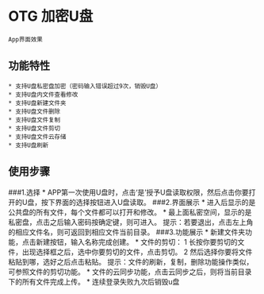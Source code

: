 OTG 加密U盘
================================================
    App界面效果

功能特性
------------------------------------------------
    * 支持U盘私密盘加密（密码输入错误超过9次，销毁U盘）
    * 支持U盘内文件查看修改
    * 支持U盘新建文件夹
    * 支持U盘文件删除
    * 支持U盘文件复制
    * 支持U盘文件剪切
    * 支持U盘文件云存储
    * 支持U盘刷新

使用步骤
-------------------------------------------------
###1.选择
    * APP第一次使用U盘时，点击‘是’授予U盘读取权限，然后点击你要打开的U盘，按下界面的选择按钮进入U盘读取。
###2.界面展示
    * 进入后显示的是公共盘的所有文件，每个文件都可以打开和修改。
    * 最上面私密空间，显示的是私密盘，点击之后输入密码按确定键，则可进入。
    提示：若要退出，点击左上角的相应文件名，则可返回到相应文件当前目录。
###3.功能展示
    * 新建文件夹功能，点击新建按钮，输入名称完成创建。
    * 文件的剪切：
        1 长按你要剪切的文件，出现选择框之后，选中你要剪切的文件，点击剪切。
        2 然后选择你要将文件粘贴到哪，选好之后点击粘贴。
        提示：文件的刷新，复制，删除功能操作类似，可参照文件的剪切功能。
    * 文件的云同步功能，点击云同步之后，则将当前目录下的所有文件完成上传。
    * 连续登录失败九次后销毁u盘